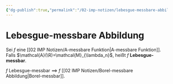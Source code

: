 ```yaml
---
{"dg-publish":true,"permalink":"/02-imp-notizen/lebesgue-messbare-abbildung/"}
---
```


# Lebesgue-messbare Abbildung

Sei $f$ eine [[02 IMP Notizen/A-messbare Funktion\|A-messbare Funktion]]. 
Falls $\mathcal{A}(\R)=\mathcal{M}_{\lambda_n}$, heißt $f$ **Lebesgue-messbar**.

$f$ Lebesgue-messbar $\implies$ $f$ [[02 IMP Notizen/Borel-messbare Abbildung\|Borel-messbar]]. 